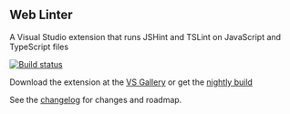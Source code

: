 ## Web Linter

A Visual Studio extension that runs JSHint and TSLint on JavaScript and
TypeScript files

[![Build status](https://ci.appveyor.com/api/projects/status/kyk8vpst641r2n0r?svg=true)](https://ci.appveyor.com/project/madskristensen/webcompiler)

Download the extension at the
[VS Gallery](https://visualstudiogallery.msdn.microsoft.com/3b329021-cd7a-4a01-86fc-714c2d05bb6c)
or get the
[nightly build](http://vsixgallery.com/extension/36bf2130-106e-40f2-89ff-a2bdac6be879/)

See the
[changelog](https://github.com/madskristensen/WebCompiler/blob/master/CHANGELOG.md)
for changes and roadmap.